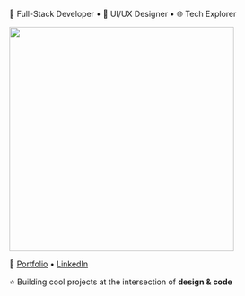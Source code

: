 🚀 Full-Stack Developer • 🎨 UI/UX Designer • 🌐 Tech Explorer  
<p>
  <img src="https://skillicons.dev/icons?i=next,react,js,ts,html,css,tailwind,figma,wordpress,git,github,bash,postman,graphql,nodejs,netlify,vercel" width="400" />
</p>

🔗 [Portfolio](https://mdkamran.vercel.app/) • [LinkedIn](https://www.linkedin.com/in/md-kamran-247154246/)  

⭐ Building cool projects at the intersection of **design & code**  
